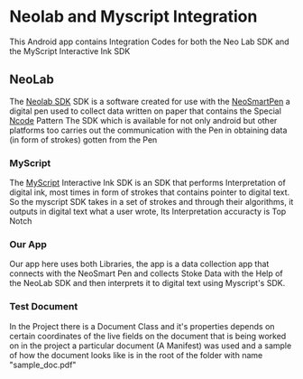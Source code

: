 # Neolab and Myscript Integration

This Android app contains Integration Codes for both the Neo Lab SDK and the MyScript Interactive Ink SDK


## NeoLab
The [Neolab SDK](https://www.neolab.net) SDK is a software created for use with the [NeoSmartPen](https://www.neosmartpen.com/) a digital pen used to collect data written on paper that contains the Special [Ncode](https://www.neolab.net/en/technology/#ncodetech) Pattern
The SDK which is available for not only android but other platforms too carries out the communication with the Pen in obtaining data (in form of strokes) gotten from the Pen

### MyScript
The [MyScript](https://www.myscript.com/) Interactive Ink SDK is an SDK that performs Interpretation of digital ink, most times in form of strokes that contains pointer to digital text.
So the myscript SDK takes in a set of strokes and through their algorithms, it outputs in digital text what a user wrote, Its Interpretation accuracty is Top Notch

### Our App
Our app here uses both Libraries, the app is a data collection app that connects with the NeoSmart Pen and collects Stoke Data with the Help of the NeoLab SDK and then interprets it to digital text using Myscript's SDK.

### Test Document
In the Project there is a Document Class and it's properties depends on certain coordinates of the live fields on the document that is being worked on in the project a particular document (A Manifest) was used and a sample of how the document looks like is in the root of the folder with name "sample_doc.pdf"
